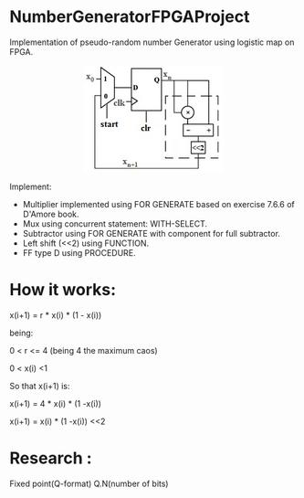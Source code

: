 
# NumberGeneratorFPGAProject
Implementation of pseudo-random number Generator using logistic map on FPGA. 

<p align="center">
  <a href="Logistic Map">
    <img src="https://github.com/brunayfy/NumberGeneratorFPGAProject/blob/master/imgs/LogisticMap.jpg?raw=true" />
  </a>
</p>

Implement:
* Multiplier implemented using FOR GENERATE based on exercise 7.6.6 of D'Amore book.
* Mux using concurrent statement: WITH-SELECT.
* Subtractor using FOR GENERATE with component for full subtractor. 
* Left shift (<<2) using FUNCTION.
* FF type D using PROCEDURE.

# How it works:

x(i+1) = r * x(i) * (1 - x(i))

being:

0 < r    <= 4 (being 4 the maximum caos)

0 < x(i) <1

So that x(i+1) is:

x(i+1) = 4 * x(i) * (1 -x(i))

x(i+1) = x(i) * (1 -x(i)) <<2

# Research :
Fixed point(Q-format) Q.N(number of bits)
